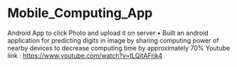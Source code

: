 # Mobile_Computing_App
Android App to click Photo and upload it on server
• Built an android application for predicting digits in image by sharing computing power of nearby devices to
decrease computing time by approximately 70%
Youtube link : https://www.youtube.com/watch?v=tLQitAFrik4
